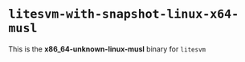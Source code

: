 # `litesvm-with-snapshot-linux-x64-musl`

This is the **x86_64-unknown-linux-musl** binary for `litesvm`
